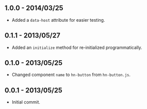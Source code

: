 
1.0.0 - 2014/03/25
------------------
* Added a `data-host` attribute for easier testing.

0.1.1 - 2013/05/27
------------------
* Added an `initialize` method for re-initialized programmatically.

0.1.0 - 2013/05/25
------------------
* Changed component `name` to `hn-button` from `hn-button.js`.

0.0.1 - 2013/05/25
------------------
* Initial commit.